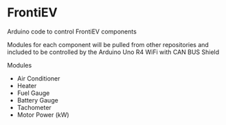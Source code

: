 # FrontiEV
Arduino code to control FrontiEV components

Modules for each component will be pulled from other repositories and included to be controlled by the Arduino Uno R4 WiFi with CAN BUS Shield

Modules
- Air Conditioner
- Heater
- Fuel Gauge
- Battery Gauge
- Tachometer
- Motor Power (kW)
